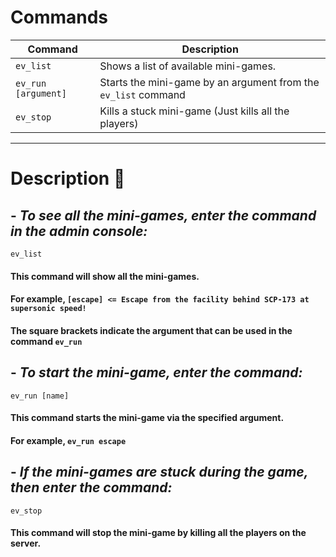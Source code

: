 # Commands

| Command                              | Description                                                                    |
|--------------------------------------|--------------------------------------------------------------------------------|
|             `ev_list`                | Shows a list of available mini-games.                                          |
|         `ev_run [argument]`          | Starts the mini-game by an argument from the `ev_list` command                 |
|             `ev_stop`                | Kills a stuck mini-game (Just kills all the players)                           |

----

# Description :frog:
##  - *To see all the mini-games, enter the command in the admin console:*
``ev_list``
#### This command will show all the mini-games.
#### For example, ``[escape] <= Escape from the facility behind SCP-173 at supersonic speed!``
#### The square brackets indicate the argument that can be used in the command ``ev_run``

##  - *To start the mini-game, enter the command:*
``ev_run [name]``
#### This command starts the mini-game via the specified argument.
#### For example, ``ev_run escape``

##  - *If the mini-games are stuck during the game, then enter the command:*
``ev_stop``
#### This command will stop the mini-game by killing all the players on the server.
